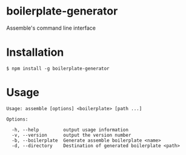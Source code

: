 boilerplate-generator
=====================
Assemble's command line interface

Installation
============
```shell
$ npm install -g boilerplate-generator
```

Usage
=====
```shell
Usage: assemble [options] <boilerplate> [path ...]

Options:

  -h, --help         output usage information
  -v, --version      output the version number
  -b, --boilerplate  Generate assemble boilerplate <name>
  -d, --directory    Destination of generated boilerplate <path>
```
